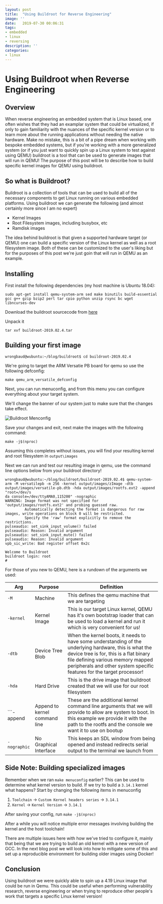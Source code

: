 ```yaml
---
layout: post
title:  "Using Buildroot for Reverse Engineering"
image: ''
date:   2019-07-30 00:06:31
tags:
- embedded
- linux
- reversing
description: ''
categories:
- linux
---
```


# Using Buildroot when Reverse Engineering

## Overview

When reverse engineering an embedded system that is Linux based, one often wishes that they had an examplar system that could be virtualized, if only to gain familiarity with the nuances of the specific kernel version or to learn more about the running applications without needing the native hardware. Make no mistake, this is a bit of a pipe dream when working with bespoke embedded systems, but if you're working with a more generalized system (or if you just want to quickly spin up a Linux system to test against using QEMU) buildroot is a tool that can be used to generate images that will run in QEMU! The purpose of this post will be to describe how to build specific kernel images for QEMU using buildroot.

## So what is Buildroot?
Buildroot is a collection of tools that can be used to build all of the necessary components to get Linux running on various embedded platforms.  Using buildroot we can generate the following (and almost certainly more since I am no expert)

* Kernel Images
* Root Filesystem images, including busybox, etc
* Ramdisk images

The idea behind buildroot is that given a supported hardware target (or QEMU) one can build a specific version of the Linux kernel as well as a root filesystem image. Both of these can be customized to the user's liking but for the purposes of this post we're just goin that will run in QEMU as an example.

## Installing

First install the following dependencies (my host machine is Ubuntu 18.04):

```
sudo apt-get install qemu-system-arm sed make binutils build-essential gcc g++ gzip bzip2 perl tar cpio python unzip rsync bc wget libncurses-dev
```

Download the buildroot sourcecode from [here](https://buildroot.org/downloads/buildroot-2019.02.4.tar.gz)

Unpack it

```
tar xvf buildroot-2019.02.4.tar
```

## Building your first image

```
wrongbaud@wubuntu:~/blog/buildroot$ cd buildroot-2019.02.4
```

We're going to target the ARM Versatie PB board for qemu so use the following defconfig:

```
make qemu_arm_versatile_defconfig
```

Next, you can run menuconfig, and from this menu you can configure everything about your target system. 

We'll change the banner of our system just to make sure that the changes take effect.

![Buildroot Menconfig](https://wrongbaud.github.io/assets/img/BUILDROOT_MENUCONFIG.jpg)

Save your changes and exit, next make the images with the following command:

```make -j$(nproc)```

Assuming this completes without issues, you will find your resulting kernel and root filesystem in ```output\images```

Next we can run and test our resulting image in qemu, use the command line options below from your buildroot directory!

```
wrongbaud@wubuntu:~/blog/buildroot/buildroot-2019.02.4$ qemu-system-arm -M versatilepb -m 256 -kernel output/images/zImage -dtb output/images/versatile-pb.dtb -hda output/images/rootfs.ext2 -append "root=/dev/s
da console=/dev/ttyAMA0,115200" -nographic
WARNING: Image format was not specified for 'output/images/rootfs.ext2' and probing guessed raw.
         Automatically detecting the format is dangerous for raw images, write operations on block 0 will be restricted.
         Specify the 'raw' format explicitly to remove the restrictions.
pulseaudio: set_sink_input_volume() failed
pulseaudio: Reason: Invalid argument
pulseaudio: set_sink_input_mute() failed
pulseaudio: Reason: Invalid argument
vpb_sic_write: Bad register offset 0x2c

Welcome to Buildroot
buildroot login: root
#
```

For those of you new to QEMU, here is a rundown of the arguments we used:

| Arg | Purpose | Definition | 
| --- | ------- | ---- |
| ```-M``` | Machine | This defines the qemu machine that we are targeting |
| ```-kernel``` | Kernel Image | This is our target Linux kernel, QEMU has it's own bootstrap loader that can be used to load a kernel and run it which is very convenient for us! | 
| ```-dtb``` | Device Tree Blob | When the kernel boots, it needs to have some understanding of the underlying hardware, this is what the device tree is for, this is a flat binary file defining various memory mapped peripherals and other system specific features for the target processor! | 
| ```-hda``` | Hard Drive | This is the drive image that buildroot created that we will use for our root filesystem | 
| ```-append | Append to kernel command line | These are the additional kernel command line arguments that we will provide to allow are system to boot. In this example we provide it with the path to the rootfs and the console we want it to use on bootup | 
| ```-nographic``` | No Graphical Interface | This keeps an SDL window from being opened and instead redirects serial output to the terminal we launch from | 




## Side Note: Building specialized images

Remember when we ran ```make menuconfig``` earlier? This can be used to determine what kernel version to build. If we try to build a ```3.14.1``` kernel what happens? Start by changing the following items in menuconfig

1. ```Toolchain``` -> ```Custom Kernel headers series``` -> ```3.14.1```
2. ```Kernel``` -> ```Kernel Version``` -> ```3.14.1```

After saving your config, run ```make -j$(nproc)```

After a while you will notice multiple error messages involving building the kernel and the host toolchain!

There are multiple issues here with how we've tried to configure it, mainly that being that we are trying to build an old kernel with a new version of GCC. In the next blog post we will look into how to mitigate some of this and set up a reproducible environment for building older images using Docker!


## Conclusion

Using buildroot we were quickly able to spin up a 4.19 Linux image that could be run in Qemu. This could be useful when performing vulnerability research, reverse engineering or when trying to reproduce other people's work that targets a specific Linux kernel version!
